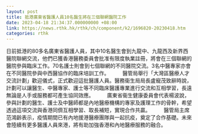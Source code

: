 ```yaml
---
layout: post
title: 抵港廣東省醫護人員10名醫生將在三個聯網醫院工作
date: 2023-04-18 21:34:37.000000000 +08:00
link: https://news.rthk.hk/rthk/ch/component/k2/1696820-20230418.htm
categories: rthk
---
```


日前抵港的80多名廣東省醫護人員，其中10名醫生會到九龍中、九龍西及新界西醫院聯網交流，他們已獲香港醫務委員會批准有限度執業註冊，將會在三個聯網的醫院參與臨床工作。70名護士則會到七個聯網的不同醫院交流。3名中醫專家亦會在不同醫院參與中西醫協作的臨床培訓工作。
　　 
醫管局舉行「大灣區醫療人才交流計劃」歡迎儀式，正式歡迎這批醫護人員。醫務衞生局局長盧寵茂致辭時說，計劃可以讓醫生、中醫專家、護士等不同臨床醫護專業進行交流和互相學習，長遠無論是人手或服務都可產生協同效應。
　　 
廣東省衞生健康委員會代表楊波說，參與計劃的醫生、護士及中醫師都是內地醫療機構的專家及護理工作的骨幹，希望透過這項交流與香港同儕互相學習、取長補短，實現合作共贏。
　　 
醫管局主席范鴻齡表示，疫情期間已有內地援港醫療團隊與一起抗疫，奠定了合作基礎。未來會陸續有更多醫護人員來港，將有助加強香港和內地醫療服務的融合。
